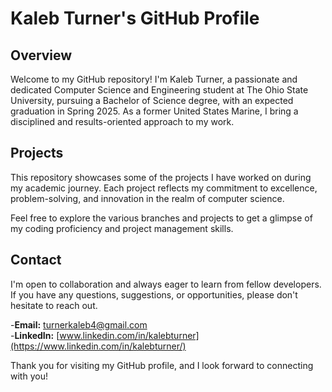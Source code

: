 # Kaleb Turner's GitHub Profile
## Overview
Welcome to my GitHub repository! I'm Kaleb Turner, a passionate and dedicated Computer Science and Engineering student at The Ohio State University, pursuing a Bachelor of Science degree, with an expected graduation in Spring 2025. As a former United States Marine, I bring a disciplined and results-oriented approach to my work.

## Projects
This repository showcases some of the projects I have worked on during my academic journey. Each project reflects my commitment to excellence, problem-solving, and innovation in the realm of computer science.  
  
Feel free to explore the various branches and projects to get a glimpse of my coding proficiency and project management skills.  
## Contact
I'm open to collaboration and always eager to learn from fellow developers. If you have any questions, suggestions, or opportunities, please don't hesitate to reach out.

-**Email:** turnerkaleb4@gmail.com  
-**LinkedIn:** [www.linkedin.com/in/kalebturner](https://www.linkedin.com/in/kalebturner/)

Thank you for visiting my GitHub profile, and I look forward to connecting with you!
